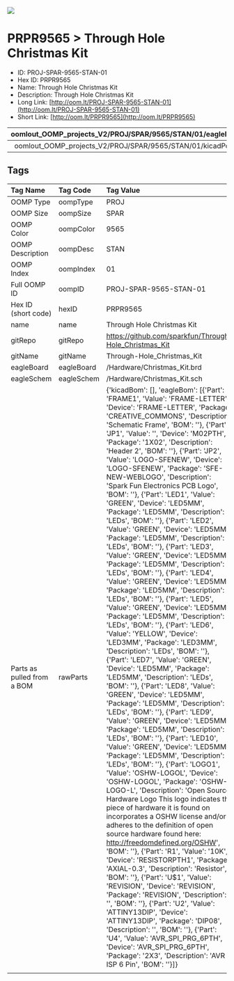 


  
![][im]
# PRPR9565 > Through Hole Christmas Kit

- ID: PROJ-SPAR-9565-STAN-01
- Hex ID: PRPR9565
- Name: Through Hole Christmas Kit
- Description: Through Hole Christmas Kit
- Long Link: [http://oom.lt/PROJ-SPAR-9565-STAN-01](http://oom.lt/PROJ-SPAR-9565-STAN-01)
- Short Link: [http://oom.lt/PRPR9565](http://oom.lt/PRPR9565)
  

|oomlout_OOMP_projects_V2/PROJ/SPAR/9565/STAN/01/eagleImage.png|oomlout_OOMP_projects_V2/PROJ/SPAR/9565/STAN/01/eagleSchemImage.png|oomlout_OOMP_projects_V2/PROJ/SPAR/9565/STAN/01/kicadPcb3dFront.png|oomlout_OOMP_projects_V2/PROJ/SPAR/9565/STAN/01/kicadPcb3dBack.png|
| :---: | :---: | :---: | :---: |
|oomlout_OOMP_projects_V2/PROJ/SPAR/9565/STAN/01/kicadPcb3d.png||||

## Tags
  

|Tag Name|Tag Code|Tag Value|
| :--- | :--- | :--- |
|OOMP Type|oompType|PROJ|
|OOMP Size|oompSize|SPAR|
|OOMP Color|oompColor|9565|
|OOMP Description|oompDesc|STAN|
|OOMP Index|oompIndex|01|
|Full OOMP ID|oompID|PROJ-SPAR-9565-STAN-01|
|Hex ID (short code)|hexID|PRPR9565|
|name|name|Through Hole Christmas Kit|
|gitRepo|gitRepo|https://github.com/sparkfun/Through-Hole_Christmas_Kit|
|gitName|gitName|Through-Hole_Christmas_Kit|
|eagleBoard|eagleBoard|/Hardware/Christmas_Kit.brd|
|eagleSchem|eagleSchem|/Hardware/Christmas_Kit.sch|
|Parts as pulled from a BOM|rawParts|{'kicadBom': [], 'eagleBom': [{'Part': 'FRAME1', 'Value': 'FRAME-LETTER', 'Device': 'FRAME-LETTER', 'Package': 'CREATIVE_COMMONS', 'Description': 'Schematic Frame', 'BOM': ''}, {'Part': 'JP1', 'Value': '', 'Device': 'M02PTH', 'Package': '1X02', 'Description': 'Header 2', 'BOM': ''}, {'Part': 'JP2', 'Value': 'LOGO-SFENEW', 'Device': 'LOGO-SFENEW', 'Package': 'SFE-NEW-WEBLOGO', 'Description': 'Spark Fun Electronics PCB Logo', 'BOM': ''}, {'Part': 'LED1', 'Value': 'GREEN', 'Device': 'LED5MM', 'Package': 'LED5MM', 'Description': 'LEDs', 'BOM': ''}, {'Part': 'LED2', 'Value': 'GREEN', 'Device': 'LED5MM', 'Package': 'LED5MM', 'Description': 'LEDs', 'BOM': ''}, {'Part': 'LED3', 'Value': 'GREEN', 'Device': 'LED5MM', 'Package': 'LED5MM', 'Description': 'LEDs', 'BOM': ''}, {'Part': 'LED4', 'Value': 'GREEN', 'Device': 'LED5MM', 'Package': 'LED5MM', 'Description': 'LEDs', 'BOM': ''}, {'Part': 'LED5', 'Value': 'GREEN', 'Device': 'LED5MM', 'Package': 'LED5MM', 'Description': 'LEDs', 'BOM': ''}, {'Part': 'LED6', 'Value': 'YELLOW', 'Device': 'LED3MM', 'Package': 'LED3MM', 'Description': 'LEDs', 'BOM': ''}, {'Part': 'LED7', 'Value': 'GREEN', 'Device': 'LED5MM', 'Package': 'LED5MM', 'Description': 'LEDs', 'BOM': ''}, {'Part': 'LED8', 'Value': 'GREEN', 'Device': 'LED5MM', 'Package': 'LED5MM', 'Description': 'LEDs', 'BOM': ''}, {'Part': 'LED9', 'Value': 'GREEN', 'Device': 'LED5MM', 'Package': 'LED5MM', 'Description': 'LEDs', 'BOM': ''}, {'Part': 'LED10', 'Value': 'GREEN', 'Device': 'LED5MM', 'Package': 'LED5MM', 'Description': 'LEDs', 'BOM': ''}, {'Part': 'LOGO1', 'Value': 'OSHW-LOGOL', 'Device': 'OSHW-LOGOL', 'Package': 'OSHW-LOGO-L', 'Description': 'Open Source Hardware Logo This logo indicates the piece of hardware it is found on incorporates a OSHW license and/or adheres to the definition of open source hardware found here: http://freedomdefined.org/OSHW', 'BOM': ''}, {'Part': 'R1', 'Value': '10K', 'Device': 'RESISTORPTH1', 'Package': 'AXIAL-0.3', 'Description': 'Resistor', 'BOM': ''}, {'Part': 'U$1', 'Value': 'REVISION', 'Device': 'REVISION', 'Package': 'REVISION', 'Description': '', 'BOM': ''}, {'Part': 'U2', 'Value': 'ATTINY13DIP', 'Device': 'ATTINY13DIP', 'Package': 'DIP08', 'Description': '', 'BOM': ''}, {'Part': 'U4', 'Value': 'AVR_SPI_PRG_6PTH', 'Device': 'AVR_SPI_PRG_6PTH', 'Package': '2X3', 'Description': 'AVR ISP 6 Pin', 'BOM': ''}]}|
||||



[im]: PROJ/SPAR/9565/STAN/01/kicadPcb3d_450.png
